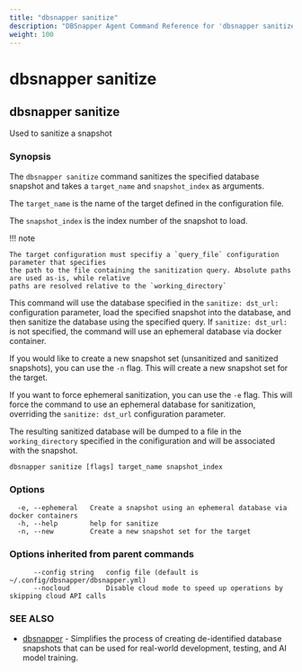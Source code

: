 ```yaml
---
title: "dbsnapper sanitize"
description: "DBSnapper Agent Command Reference for 'dbsnapper sanitize'"
weight: 100
---
```


# dbsnapper sanitize

## dbsnapper sanitize

Used to sanitize a snapshot

### Synopsis

The `dbsnapper sanitize` command sanitizes the specified database snapshot and takes a `target_name` and `snapshot_index` as arguments.
	
The `target_name` is the name of the target defined in the configuration file.
	
The `snapshot_index` is the index number of the snapshot to load.

<!-- prettier-ignore-start -->
!!! note

    The target configuration must specifiy a `query_file` configuration parameter that specifies
    the path to the file containing the sanitization query. Absolute paths are used as-is, while relative 
    paths are resolved relative to the `working_directory`

<!-- prettier-ignore-end -->


This command will use the database specified in the `sanitize: dst_url:` configuration parameter, load the specified snapshot into the database, 
and then sanitize the database using the specified query. If `sanitize: dst_url:` is not specified, the command will use an ephemeral database via docker container.

If you would like to create a new snapshot set (unsanitized and sanitized snapshots), you can use the `-n` flag. 
This will create a new snapshot set for the target.

If you want to force ephemeral sanitization, you can use the `-e` flag. 
This will force the command to use an ephemeral database for sanitization, overriding the `sanitize: dst_url` configuration parameter.

The resulting sanitized database will be dumped to a file in the `working_directory` specified in the conifiguration and will
be associated with the snapshot.


```
dbsnapper sanitize [flags] target_name snapshot_index
```

### Options

```
  -e, --ephemeral   Create a snapshot using an ephemeral database via docker containers
  -h, --help        help for sanitize
  -n, --new         Create a new snapshot set for the target
```

### Options inherited from parent commands

```
      --config string   config file (default is ~/.config/dbsnapper/dbsnapper.yml)
      --nocloud         Disable cloud mode to speed up operations by skipping cloud API calls
```

### SEE ALSO

* [dbsnapper](dbsnapper.md)	 - Simplifies the process of creating de-identified database snapshots that can be used for real-world development, testing, and AI model training.

